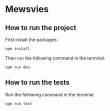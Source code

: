 # Mewsvies

## How to run the project
First install the packages:
```
npm install
```
Then run the following command in the terminal:
```
npm run dev
```

## How to run the tests

Run the following command in the terminal:
```
npm run test
```

